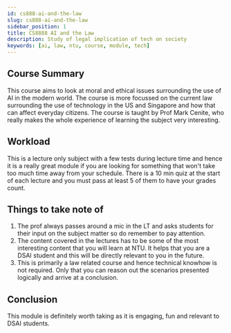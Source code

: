 ```yaml
---
id: cs888-ai-and-the-law
slug: cs888-ai-and-the-law
sidebar_position: 1
title: CS8888 AI and the Law
description: Study of legal implication of tech on society
keywords: [ai, law, ntu, course, module, tech]
---
```


## Course Summary

This course aims to look at moral and ethical issues surrounding the use of AI in the modern world. The course is more focussed on the current law surrounding the use of technology in the US and Singapore and how that can affect everyday citizens. The course is taught by Prof Mark Cenite, who really makes the whole experience of learning the subject very interesting.

## Workload

This is a lecture only subject with a few tests during lecture time and hence it is a really great module if you are looking for something that won't take too much time away from your schedule. There is a 10 min quiz at the start of each lecture and you must pass at least 5 of them to have your grades count.

## Things to take note of

1. The prof always passes around a mic in the LT and asks students for their input on the subject matter so do remember to pay attention.
2. The content covered in the lectures has to be some of the most interesting content that you will learn at NTU. It helps that you are a DSAI student and this will be directly relevant to you in the future.
3. This is primarily a law related course and hence technical knowhow is not required. Only that you can reason out the scenarios presented logically and arrive at a conclusion.

## Conclusion

This module is definitely worth taking as it is engaging, fun and relevant to DSAI students.
